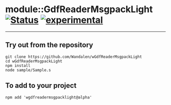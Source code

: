 
# module::GdfReaderMsgpackLight  [![Status](https://github.com/Wandalen/wGdfReaderMsgpackLight/workflows/publish/badge.svg)](https://github.com/Wandalen/wGdfReaderMsgpackLight/actions?query=workflow%3Apublish) [![experimental](https://img.shields.io/badge/stability-experimental-orange.svg)](https://github.com/emersion/stability-badges#experimental)

___

## Try out from the repository
```
git clone https://github.com/Wandalen/wGdfReaderMsgpackLight
cd wGdfReaderMsgpackLight
npm install
node sample/Sample.s
```

## To add to your project
```
npm add 'wgdfreadermsgpacklight@alpha'
```




